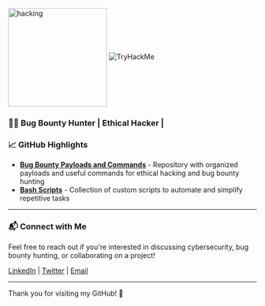 <img align="center" alt="hacking" width="200" src="https://user-images.githubusercontent.com/74038190/229223156-0cbdaba9-3128-4d8e-8719-b6b4cf741b67.gif">
<img src="https://tryhackme-badges.s3.amazonaws.com/asshu.2004.png" alt="TryHackMe">

### 👨‍💻 Bug Bounty Hunter | Ethical Hacker | 


### 📈 GitHub Highlights

- **[Bug Bounty Payloads and Commands](https://github.com/YourGitHubHandle)** - Repository with organized payloads and useful commands for ethical hacking and bug bounty hunting
- **[Bash Scripts](https://github.com/YourGitHubHandle)** - Collection of custom scripts to automate and simplify repetitive tasks

---

### 📬 Connect with Me

Feel free to reach out if you're interested in discussing cybersecurity, bug bounty hunting, or collaborating on a project!

[LinkedIn](https://www.linkedin.com) | [Twitter](https://twitter.com) | [Email](mailto:aswin@example.com)

---

Thank you for visiting my GitHub! 🚀

